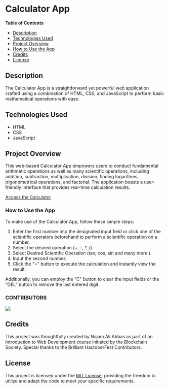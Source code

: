 # Calculator App

**Table of Contents**
- [Description](#description)
- [Technologies Used](#technologies-used)
- [Project Overview](#project-overview)
- [How to Use the App](#how-to-use-the-app)
- [Credits](#credits)
- [License](#license)

## Description

The Calculator App is a straightforward yet powerful web application crafted using a combination of HTML, CSS, and JavaScript to perform basic mathematical operations with ease.

## Technologies Used

- HTML
- CSS
- JavaScript

## Project Overview

This web-based Calculator App empowers users to conduct fundamental arithmetic operations as well as many scientific operations, including addition, subtraction, multiplication, division, finding logarithms, trigonometrical operations, and factorial. The application boasts a user-friendly interface that provides real-time calculation results. 

[Access the Calculator](https://calhub.netlify.app)


### How to Use the App

To make use of the Calculator App, follow these simple steps:

1. Enter the first number into the designated input field or click one of the scientific operators beforehand to perform a scientific operation on a number.
2. Select the desired operation (+, -, *, /).
3. Select Desired Scientific Operation (tan, cos, sin and many more ). 
4. Input the second number.
5. Click the "=" button to execute the calculation and instantly view the result.

Additionally, you can employ the "C" button to clear the input fields or the "DEL" button to remove the last entered digit.

### CONTRIBUTORS

<a href="https://github.com/Ctoic/Calculator-using-HTML-CSS-JS/blob/master/Contributors.md">
  <img src="https://contributors-img.web.app/image?repo=Ctoic/Calculator-using-HTML-CSS-JS"/>
</a>

## Credits

This project was thoughtfully created by Najam Ali Abbas as part of an Introduction to Web Development course initiated by the Blockchain Society. Special thanks to the Brilliant HactoberFest Contributors. 

## License

This project is licensed under the [MIT License](LICENSE), providing the freedom to utilize and adapt the code to meet your specific requirements.
